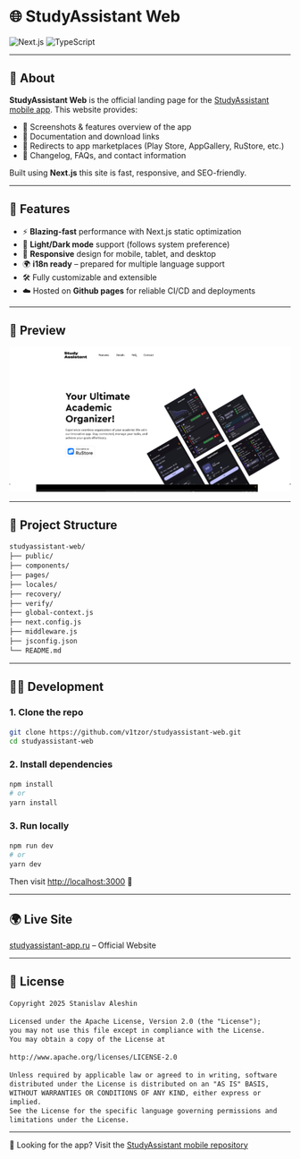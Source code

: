 # 🌐 StudyAssistant Web

<p align="start">
  <img alt="Next.js" src="https://img.shields.io/badge/Next.js-000000?logo=nextdotjs&logoColor=white&style=for-the-badge" />
  <img alt="TypeScript" src="https://img.shields.io/badge/TypeScript-3178c6?logo=typescript&logoColor=white&style=for-the-badge" />
</p>

---

## 📖 About

**StudyAssistant Web** is the official landing page for the [StudyAssistant mobile app](https://github.com/v1tzor/StudyAssistant). This website provides:

- 📱 Screenshots & features overview of the app  
- 📄 Documentation and download links  
- 🔗 Redirects to app marketplaces (Play Store, AppGallery, RuStore, etc.)  
- 📰 Changelog, FAQs, and contact information  

Built using **Next.js** this site is fast, responsive, and SEO-friendly.

---

## 🚀 Features

- ⚡️ **Blazing-fast** performance with Next.js static optimization  
- 🌙 **Light/Dark mode** support (follows system preference)  
- 📱 **Responsive** design for mobile, tablet, and desktop  
- 🌍 **i18n ready** – prepared for multiple language support  
- 🛠️ Fully customizable and extensible  
- ☁️ Hosted on **Github pages** for reliable CI/CD and deployments  

---

## 📸 Preview

<p align="center">
  <img src="public/preview.png" alt="StudyAssistant Web Preview" width="800">
</p>

---

## 📁 Project Structure

```bash
studyassistant-web/
├── public/
├── components/
├── pages/ 
├── locales/
├── recovery/
├── verify/         
├── global-context.js
├── next.config.js
├── middleware.js
├── jsconfig.json
└── README.md
```

---

## 🧑‍💻 Development

### 1. Clone the repo

```bash
git clone https://github.com/v1tzor/studyassistant-web.git
cd studyassistant-web
```

### 2. Install dependencies

```bash
npm install
# or
yarn install
```

### 3. Run locally

```bash
npm run dev
# or
yarn dev
```

Then visit [http://localhost:3000](http://localhost:3000) 🚀

---

## 🌍 Live Site

[studyassistant-app.ru](https://studyassistant-app.ru/) – Official Website

---

## 📜 License

```
Copyright 2025 Stanislav Aleshin

Licensed under the Apache License, Version 2.0 (the "License");
you may not use this file except in compliance with the License.
You may obtain a copy of the License at

http://www.apache.org/licenses/LICENSE-2.0

Unless required by applicable law or agreed to in writing, software
distributed under the License is distributed on an "AS IS" BASIS,
WITHOUT WARRANTIES OR CONDITIONS OF ANY KIND, either express or implied.
See the License for the specific language governing permissions and
limitations under the License.
```

---

🔗 Looking for the app? Visit the [StudyAssistant mobile repository](https://github.com/v1tzor/StudyAssistant)